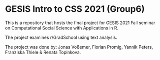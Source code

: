 # GESIS Intro to CSS 2021 (Group6)

This is a repository that hosts the final project for GESIS 2021 Fall seminar on Computational Social Science with Applications in R. 

The project examines r/GradSchool using text analysis. 

The project was done by: Jonas Voßemer, Florian Promig, Yannik Peters, Franziska Thiele & Renata Topinkova. 
